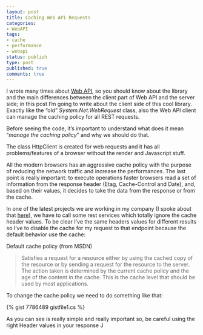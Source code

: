 ```yaml
---
layout: post
title: Caching Web API Requests
categories:
- WebAPI
tags:
- cache
- performance
- webapi
status: publish
type: post
published: true
comments: true
---
```

I wrote many times about <a href="http://tostring.it/category/webdev/webapi-webdev/" target="_blank">Web API</a>, so you should know about the library and the main differences between the client part of Web API and the server side; in this post I’m going to write about the client side of this cool library.
Exactly like the “old” <em>System.Net.WebRequest</em> class, also the Web API client can manage the caching policy for all REST requests.

Before seeing the code, it’s important to understand what does it mean “<em>manage the caching policy</em>” and why we should do that.

The class HttpClient is created for web requests and it has all problems/features of a browser without the render and Javascript stuff.

All the modern browsers has an aggressive cache policy with the purpose of reducing the network traffic and increase the performances. The last point is really important: to execute operations faster browsers read a set of information from the response header (Etag, Cache-Control and Date), and, based on their values, it decides to take the data from the response or from the cache.

In one of the latest projects we are working in my company (I spoke about that <a href="http://tostring.it/2012/12/03/manage-cookies-using-web-api/" target="_blank">here</a>), we have to call some rest services which totally ignore the cache header values. To be clear I’ve the same headers values for different results so I’ve to disable the cache for my request to that endpoint because the default behavior use the cache:

Default cache policy (from MSDN)
<blockquote>Satisfies a request for a resource either by using the cached copy of the resource or by sending a request for the resource to the server. The action taken is determined by the current cache policy and the age of the content in the cache. This is the cache level that should be used by most applications.</blockquote>
To change the cache policy we need to do something like that:

{% gist 7786489 gistfile1.cs %}

As you can see is really simple and really important so, be careful using the right Header values in your response J
